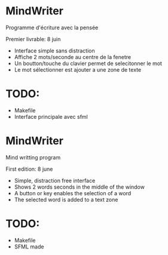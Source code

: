 MindWriter
==========

Programme d'écriture avec la pensée

Premier livrable: 8 juin
  - Interface simple sans distraction
  - Affiche 2 mots/seconde au centre de la fenetre
  - Un boutton/touche du clavier permet de selecitonner le mot
  - Le mot sélectionner est ajouter a une zone de texte

TODO:
=====
  - Makefile
  - Interface principale avec sfml


MindWriter
==========

Mind writting program

First edition: 8 june
  - Simple, distraction free interface
  - Shows 2 words seconds in the middle of the window
  - A button or key enables the selection of a word
  - The selected word is added to a text zone

TODO:
=====
  - Makefile
  - SFML made

